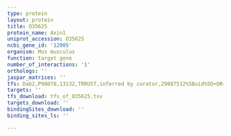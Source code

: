 ```yaml
---
type: protein
layout: protein
title: O35625
protein_name: Axin1
uniprot_accession: O35625
ncbi_gene_id: '12005'
organism: Mus musculus
function: target gene
number_of_interactions: '1'
orthologs: ''
jaspar_matrices: ''
tfs: Dab2,P98078,13132,TRRUST,inferred by curator,29087512%5Buid%5D+OR+19581931%5Buid%5D,Yes
targets: ''
tfs_download: tfs_of_O35625.tsv
targets_download: ''
bindingSites_download: ''
binding_sites_ls: ''

---
```

